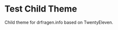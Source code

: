 Test Child Theme
============================

Child theme for drfragen.info based on TwentyEleven.


